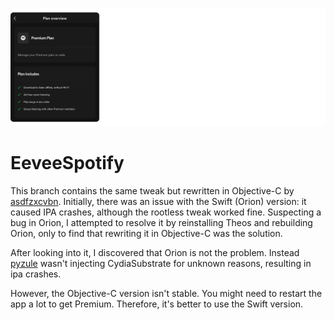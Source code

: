 ![Banner](Images/banner.png)

# EeveeSpotify

This branch contains the same tweak but rewritten in Objective-C by [asdfzxcvbn](https://github.com/asdfzxcvbn). Initially, there was an issue with the Swift (Orion) version: it caused IPA crashes, although the rootless tweak worked fine. Suspecting a bug in Orion, I attempted to resolve it by reinstalling Theos and rebuilding Orion, only to find that rewriting it in Objective-C was the solution.

After looking into it, I discovered that Orion is not the problem. Instead [pyzule](https://github.com/asdfzxcvbn/pyzule) wasn't injecting CydiaSubstrate for unknown reasons, resulting in ipa crashes.

However, the Objective-C version isn't stable. You might need to restart the app a lot to get Premium. Therefore, it's better to use the Swift version.
